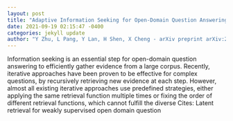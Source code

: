 ```yaml
--- 
layout: post 
title: "Adaptive Information Seeking for Open-Domain Question Answering" 
date: 2021-09-19 02:15:47 -0400 
categories: jekyll update 
author: "Y Zhu, L Pang, Y Lan, H Shen, X Cheng - arXiv preprint arXiv:2109.06747, 2021" 
--- 
```

Information seeking is an essential step for open-domain question answering to efficiently gather evidence from a large corpus. Recently, iterative approaches have been proven to be effective for complex questions, by recursively retrieving new evidence at each step. However, almost all existing iterative approaches use predefined strategies, either applying the same retrieval function multiple times or fixing the order of different retrieval functions, which cannot fulfill the diverse Cites: Latent retrieval for weakly supervised open domain question